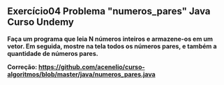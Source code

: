 ## Exercício04 Problema "numeros_pares" Java Curso Undemy

**Faça um programa que leia N números inteiros e armazene-os em um vetor. Em seguida, mostre na
tela todos os números pares, e também a quantidade de números pares.**

**Correção: https://github.com/acenelio/curso-algoritmos/blob/master/java/numeros_pares.java**



